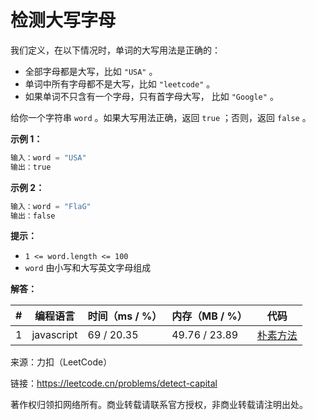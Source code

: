 # 检测大写字母

我们定义，在以下情况时，单词的大写用法是正确的：

- 全部字母都是大写，比如 `"USA"` 。
- 单词中所有字母都不是大写，比如 `"leetcode"` 。
- 如果单词不只含有一个字母，只有首字母大写， 比如 `"Google"` 。

给你一个字符串 `word` 。如果大写用法正确，返回 `true` ；否则，返回 `false` 。

**示例 1：**

``` javascript
输入：word = "USA"
输出：true
```

**示例 2：**

``` javascript
输入：word = "FlaG"
输出：false
```

**提示：**

- `1 <= word.length <= 100`
- `word` 由小写和大写英文字母组成

**解答：**

**#**|**编程语言**|**时间（ms / %）**|**内存（MB / %）**|**代码**
--|--|--|--|--
1|javascript|69 / 20.35|49.76 / 23.89|[朴素方法](./javascript/ac_v1.js)

来源：力扣（LeetCode）

链接：https://leetcode.cn/problems/detect-capital

著作权归领扣网络所有。商业转载请联系官方授权，非商业转载请注明出处。
